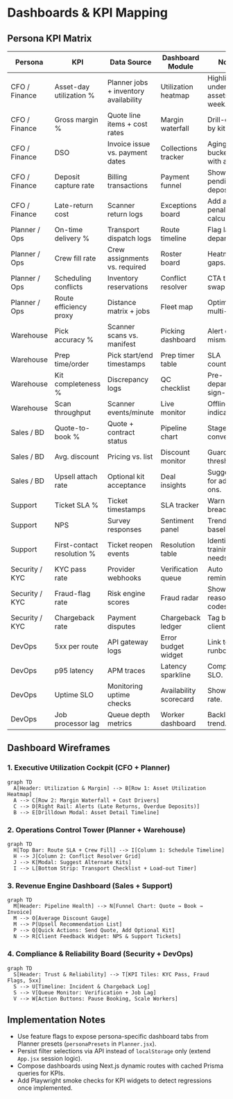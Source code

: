 # Dashboards & KPI Mapping

## Persona KPI Matrix
| Persona | KPI | Data Source | Dashboard Module | Notes |
| --- | --- | --- | --- | --- |
| CFO / Finance | Asset-day utilization % | Planner jobs + inventory availability | Utilization heatmap | Highlight underused assets per week.
| CFO / Finance | Gross margin % | Quote line items + cost rates | Margin waterfall | Drill-down by kit.
| CFO / Finance | DSO | Invoice issue vs. payment dates | Collections tracker | Aging buckets with alerts.
| CFO / Finance | Deposit capture rate | Billing transactions | Payment funnel | Show pending deposits.
| CFO / Finance | Late-return cost | Scanner return logs | Exceptions board | Add auto-penalty calculator.
| Planner / Ops | On-time delivery % | Transport dispatch logs | Route timeline | Flag late departures.
| Planner / Ops | Crew fill rate | Crew assignments vs. required | Roster board | Heatmap of gaps.
| Planner / Ops | Scheduling conflicts | Inventory reservations | Conflict resolver | CTA to swap gear.
| Planner / Ops | Route efficiency proxy | Distance matrix + jobs | Fleet map | Optimize multi-drop.
| Warehouse | Pick accuracy % | Scanner scans vs. manifest | Picking dashboard | Alert on mismatches.
| Warehouse | Prep time/order | Pick start/end timestamps | Prep timer table | SLA countdown.
| Warehouse | Kit completeness % | Discrepancy logs | QC checklist | Pre-departure sign-off.
| Warehouse | Scan throughput | Scanner events/minute | Live monitor | Offline indicator.
| Sales / BD | Quote-to-book % | Quote + contract status | Pipeline chart | Stage conversion.
| Sales / BD | Avg. discount | Pricing vs. list | Discount monitor | Guardrail thresholds.
| Sales / BD | Upsell attach rate | Optional kit acceptance | Deal insights | Suggestions for add-ons.
| Support | Ticket SLA % | Ticket timestamps | SLA tracker | Warn before breach.
| Support | NPS | Survey responses | Sentiment panel | Trend vs. baseline.
| Support | First-contact resolution % | Ticket reopen events | Resolution table | Identify training needs.
| Security / KYC | KYC pass rate | Provider webhooks | Verification queue | Auto reminders.
| Security / KYC | Fraud-flag rate | Risk engine scores | Fraud radar | Show reason codes.
| Security / KYC | Chargeback rate | Payment disputes | Chargeback ledger | Tag by client.
| DevOps | 5xx per route | API gateway logs | Error budget widget | Link to runbooks.
| DevOps | p95 latency | APM traces | Latency sparkline | Compare to SLO.
| DevOps | Uptime SLO | Monitoring uptime checks | Availability scorecard | Show burn rate.
| DevOps | Job processor lag | Queue depth metrics | Worker dashboard | Backlog trend.

## Dashboard Wireframes

### 1. Executive Utilization Cockpit (CFO + Planner)
```mermaid
graph TD
  A[Header: Utilization & Margin] --> B[Row 1: Asset Utilization Heatmap]
  A --> C[Row 2: Margin Waterfall + Cost Drivers]
  C --> D[Right Rail: Alerts (Late Returns, Overdue Deposits)]
  B --> E[Drilldown Modal: Asset Detail Timeline]
```

### 2. Operations Control Tower (Planner + Warehouse)
```mermaid
graph TD
  H[Top Bar: Route SLA + Crew Fill] --> I[Column 1: Schedule Timeline]
  H --> J[Column 2: Conflict Resolver Grid]
  J --> K[Modal: Suggest Alternate Kits]
  I --> L[Bottom Strip: Transport Checklist + Load-out Timer]
```

### 3. Revenue Engine Dashboard (Sales + Support)
```mermaid
graph TD
  M[Header: Pipeline Health] --> N[Funnel Chart: Quote → Book → Invoice]
  M --> O[Average Discount Gauge]
  M --> P[Upsell Recommendation List]
  P --> Q[Quick Actions: Send Quote, Add Optional Kit]
  N --> R[Client Feedback Widget: NPS & Support Tickets]
```

### 4. Compliance & Reliability Board (Security + DevOps)
```mermaid
graph TD
  S[Header: Trust & Reliability] --> T[KPI Tiles: KYC Pass, Fraud Flags, 5xx]
  S --> U[Timeline: Incident & Chargeback Log]
  S --> V[Queue Monitor: Verification + Job Lag]
  V --> W[Action Buttons: Pause Booking, Scale Workers]
```

## Implementation Notes
- Use feature flags to expose persona-specific dashboard tabs from Planner presets (`personaPresets` in `Planner.jsx`).
- Persist filter selections via API instead of `localStorage` only (extend `App.jsx` session logic).
- Compose dashboards using Next.js dynamic routes with cached Prisma queries for KPIs.
- Add Playwright smoke checks for KPI widgets to detect regressions once implemented.
